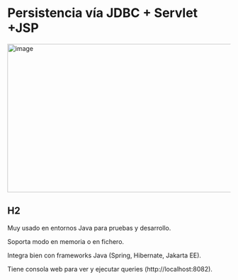 # Persistencia vía JDBC + Servlet +JSP

<img width="608" height="336" alt="image" src="https://github.com/user-attachments/assets/e9e78784-52c7-4846-9a03-074087ee0ac4" />


## H2

Muy usado en entornos Java para pruebas y desarrollo.

Soporta modo en memoria o en fichero.

Integra bien con frameworks Java (Spring, Hibernate, Jakarta EE).

Tiene consola web para ver y ejecutar queries (http://localhost:8082).



